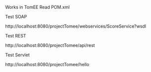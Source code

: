 
Works in TomEE Read POM.xml

Test SOAP

http://localhost:8080/projectTomee/webservices/ScoreService?wsdl

Test REST

http://localhost:8080/projectTomee/api/rest

Test Servlet

http://localhost:8080/projectTomee/hello
